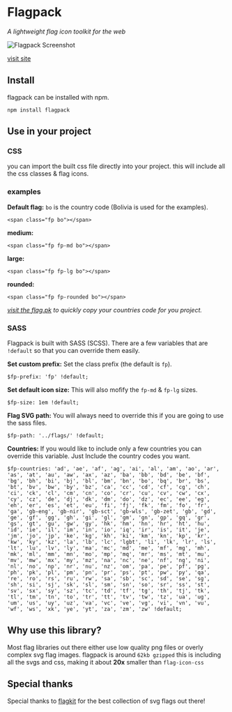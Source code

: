 # Flagpack
_A lightweight flag icon toolkit for the web_

![Flagpack Screenshot](https://flag.pk/og.jpg)

[visit site](https://flag.pk/world)


## Install
flagpack can be installed with npm.

```
npm install flagpack 
```
## Use in your project

### CSS
you can import the built css file directly into your project. this will include all the css classes & flag icons.

### examples

**Default flag:** `bo` is the country code (Bolivia is used for the examples).

`<span class="fp bo"></span>`

**medium:**

`<span class="fp fp-md bo"></span>`

**large:**

`<span class="fp fp-lg bo"></span>`

**rounded:**

`<span class="fp fp-rounded bo"></span>`


_[visit the flag.pk](https://flag.pk/world) to quickly copy your countries code for you project._

### SASS
Flagpack is built with SASS (SCSS). There are a few variables that are `!default` so that you can override them easily.

**Set custom prefix:** Set the class prefix (the default is `fp`).

```
$fp-prefix: 'fp' !default;
```

**Set default icon size:** This will also mofify the `fp-md` & `fp-lg` sizes.

```
$fp-size: 1em !default;

```
**Flag SVG path:** You will always need to override this if you are going to use the sass files.

```
$fp-path: '../flags/' !default;
```

**Countries:** If you would like to include only a few countries you can override this variable. Just Include the country codes you want.

```
$fp-countries: 'ad', 'ae', 'af', 'ag', 'ai', 'al', 'am', 'ao', 'ar', 'as', 'at', 'au', 'aw', 'ax', 'az', 'ba', 'bb', 'bd', 'be', 'bf', 'bg', 'bh', 'bi', 'bj', 'bl', 'bm', 'bn', 'bo', 'bq', 'br', 'bs', 'bt', 'bv', 'bw', 'by', 'bz', 'ca', 'cc', 'cd', 'cf', 'cg', 'ch', 'ci', 'ck', 'cl', 'cm', 'cn', 'co', 'cr', 'cu', 'cv', 'cw', 'cx', 'cy', 'cz', 'de', 'dj', 'dk', 'dm', 'do', 'dz', 'ec', 'ee', 'eg', 'eh', 'er', 'es', 'et', 'eu', 'fi', 'fj', 'fk', 'fm', 'fo', 'fr', 'ga', 'gb-eng', 'gb-nir', 'gb-sct', 'gb-wls', 'gb-zet', 'gb', 'gd', 'ge', 'gf', 'gg', 'gh', 'gi', 'gl', 'gm', 'gn', 'gp', 'gq', 'gr', 'gs', 'gt', 'gu', 'gw', 'gy', 'hk', 'hm', 'hn', 'hr', 'ht', 'hu', 'id', 'ie', 'il', 'im', 'in', 'io', 'iq', 'ir', 'is', 'it', 'je', 'jm', 'jo', 'jp', 'ke', 'kg', 'kh', 'ki', 'km', 'kn', 'kp', 'kr', 'kw', 'ky', 'kz', 'la', 'lb', 'lc', 'lgbt', 'li', 'lk', 'lr', 'ls', 'lt', 'lu', 'lv', 'ly', 'ma', 'mc', 'md', 'me', 'mf', 'mg', 'mh', 'mk', 'ml', 'mm', 'mn', 'mo', 'mp', 'mq', 'mr', 'ms', 'mt', 'mu', 'mv', 'mw', 'mx', 'my', 'mz', 'na', 'nc', 'ne', 'nf', 'ng', 'ni', 'nl', 'no', 'np', 'nr', 'nu', 'nz', 'om', 'pa', 'pe', 'pf', 'pg', 'ph', 'pk', 'pl', 'pm', 'pn', 'pr', 'ps', 'pt', 'pw', 'py', 'qa', 're', 'ro', 'rs', 'ru', 'rw', 'sa', 'sb', 'sc', 'sd', 'se', 'sg', 'sh', 'si', 'sj', 'sk', 'sl', 'sm', 'sn', 'so', 'sr', 'ss', 'st', 'sv', 'sx', 'sy', 'sz', 'tc', 'td', 'tf', 'tg', 'th', 'tj', 'tk', 'tl', 'tm', 'tn', 'to', 'tr', 'tt', 'tv', 'tw', 'tz', 'ua', 'ug', 'um', 'us', 'uy', 'uz', 'va', 'vc', 've', 'vg', 'vi', 'vn', 'vu', 'wf', 'ws', 'xk', 'ye', 'yt', 'za', 'zm', 'zw' !default;
```
## Why use this library?
Most flag libraries out there either use low quality png files or overly complex svg flag images. flagpack is around `62kb gzipped` this is including all the svgs and css, making it about **20x** smaller than `flag-icon-css` 

## Special thanks

Special thanks to [flagkit](https://github.com/madebybowtie/FlagKit) for the best collection of svg flags out there!
